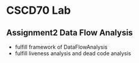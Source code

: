# CSCD70 Lab
## Assignment2 Data Flow Analysis
* fulfill framework of DataFlowAnalysis
* fulfill liveness analysis and dead code analysis
